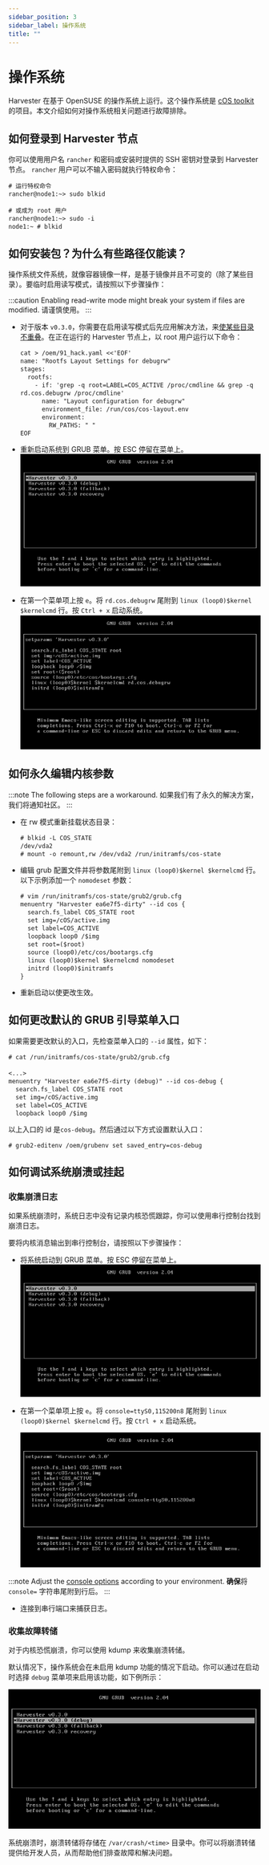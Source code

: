 ```yaml
---
sidebar_position: 3
sidebar_label: 操作系统
title: ""
---
```


# 操作系统

Harvester 在基于 OpenSUSE 的操作系统上运行。这个操作系统是 [cOS toolkit](https://github.com/rancher-sandbox/cOS-toolkit) 的项目。本文介绍如何对操作系统相关问题进行故障排除。

## 如何登录到 Harvester 节点

你可以使用用户名 `rancher` 和密码或安装时提供的 SSH 密钥对登录到 Harvester 节点。
`rancher` 用户可以不输入密码就执行特权命令：

```
# 运行特权命令
rancher@node1:~> sudo blkid

# 或成为 root 用户
rancher@node1:~> sudo -i
node1:~ # blkid
```
## 如何安装包？为什么有些路径仅能读？

操作系统文件系统，就像容器镜像一样，是基于镜像并且不可变的（除了某些目录）。要临时启用读写模式，请按照以下步骤操作：

:::caution
Enabling read-write mode might break your system if files are modified. 请谨慎使用。
:::

- 对于版本 `v0.3.0`，你需要在启用读写模式后先应用解决方法，来[使某些目录不重叠](https://github.com/harvester/harvester/issues/1388)。在正在运行的 Harvester 节点上，以 root 用户运行以下命令：

   ```
   cat > /oem/91_hack.yaml <<'EOF'
   name: "Rootfs Layout Settings for debugrw"
   stages:
     rootfs:
       - if: 'grep -q root=LABEL=COS_ACTIVE /proc/cmdline && grep -q rd.cos.debugrw /proc/cmdline'
         name: "Layout configuration for debugrw"
         environment_file: /run/cos/cos-layout.env
         environment:
           RW_PATHS: " "
   EOF
   ```

- 重新启动系统到 GRUB 菜单。按 ESC 停留在菜单上。
   ![](./assets/os-stop-on-first-menuentry.png)

- 在第一个菜单项上按 `e`。将 `rd.cos.debugrw` 尾附到 `linux (loop0)$kernel $kernelcmd` 行。按 `Ctrl + x` 启动系统。
   ![](./assets/os-edit-first-menuentry-add-debugrw.png)

## 如何永久编辑内核参数

:::note
The following steps are a workaround. 如果我们有了永久的解决方案，我们将通知社区。
:::

- 在 rw 模式重新挂载状态目录：
   ```
   # blkid -L COS_STATE
   /dev/vda2
   # mount -o remount,rw /dev/vda2 /run/initramfs/cos-state
   ```
- 编辑 grub 配置文件并将参数尾附到 `linux (loop0)$kernel $kernelcmd` 行。以下示例添加一个 `nomodeset` 参数：
   ```
   # vim /run/initramfs/cos-state/grub2/grub.cfg
   menuentry "Harvester ea6e7f5-dirty" --id cos {
     search.fs_label COS_STATE root
     set img=/cOS/active.img
     set label=COS_ACTIVE
     loopback loop0 /$img
     set root=($root)
     source (loop0)/etc/cos/bootargs.cfg
     linux (loop0)$kernel $kernelcmd nomodeset
     initrd (loop0)$initramfs
   }
   ```
- 重新启动以使更改生效。
## 如何更改默认的 GRUB 引导菜单入口

如果需要更改默认的入口，先检查菜单入口的 `--id` 属性，如下：

```
# cat /run/initramfs/cos-state/grub2/grub.cfg

<...>
menuentry "Harvester ea6e7f5-dirty (debug)" --id cos-debug {
  search.fs_label COS_STATE root
  set img=/cOS/active.img
  set label=COS_ACTIVE
  loopback loop0 /$img
```

以上入口的 id 是`cos-debug`。然后通过以下方式设置默认入口：

```
# grub2-editenv /oem/grubenv set saved_entry=cos-debug
```
## 如何调试系统崩溃或挂起

### 收集崩溃日志

如果系统崩溃时，系统日志中没有记录内核恐慌跟踪，你可以使用串行控制台找到崩溃日志。

要将内核消息输出到串行控制台，请按照以下步骤操作：

- 将系统启动到 GRUB 菜单。按 ESC 停留在菜单上。
   ![](./assets/os-stop-on-first-menuentry.png)
- 在第一个菜单项上按 `e`。将 `console=ttyS0,115200n8` 尾附到 `linux (loop0)$kernel $kernelcmd` 行。按 `Ctrl + x` 启动系统。

   ![](./assets/os-edit-first-menuentry-add-console.png)

:::note
Adjust the [console options](https://www.kernel.org/doc/html/latest/admin-guide/serial-console.html) according to your environment. **确保**将 `console=` 字符串尾附到行后。
:::

- 连接到串行端口来捕获日志。
### 收集故障转储
对于内核恐慌崩溃，你可以使用 kdump 来收集崩溃转储。

默认情况下，操作系统会在未启用 kdump 功能的情况下启动。你可以通过在启动时选择 `debug` 菜单项来启用该功能，如下例所示：

![](./assets/os-enable-kdump.png)

系统崩溃时，崩溃转储将存储在 `/var/crash/<time>` 目录中。你可以将崩溃转储提供给开发人员，从而帮助他们排查故障和解决问题。
